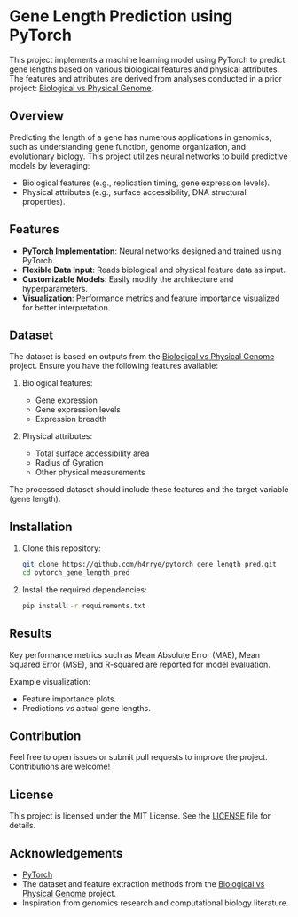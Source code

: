 # Gene Length Prediction using PyTorch

This project implements a machine learning model using PyTorch to predict gene lengths based on various biological features and physical attributes. The features and attributes are derived from analyses conducted in a prior project: [Biological vs Physical Genome](https://github.com/h4rrye/biological_vs_physical_genome).

## Overview
Predicting the length of a gene has numerous applications in genomics, such as understanding gene function, genome organization, and evolutionary biology. This project utilizes neural networks to build predictive models by leveraging:

- Biological features (e.g., replication timing, gene expression levels).
- Physical attributes (e.g., surface accessibility, DNA structural properties).

## Features
- **PyTorch Implementation**: Neural networks designed and trained using PyTorch.
- **Flexible Data Input**: Reads biological and physical feature data as input.
- **Customizable Models**: Easily modify the architecture and hyperparameters.
- **Visualization**: Performance metrics and feature importance visualized for better interpretation.

## Dataset
The dataset is based on outputs from the [Biological vs Physical Genome](https://github.com/h4rrye/biological_vs_physical_genome) project. Ensure you have the following features available:

1. Biological features:
   - Gene expression
   - Gene expression levels
   - Expression breadth

2. Physical attributes:
   - Total surface accessibility area
   - Radius of Gyration
   - Other physical measurements

The processed dataset should include these features and the target variable (gene length).

## Installation
1. Clone this repository:
   ```bash
   git clone https://github.com/h4rrye/pytorch_gene_length_pred.git
   cd pytorch_gene_length_pred
   ```
2. Install the required dependencies:
   ```bash
   pip install -r requirements.txt
   ```

## Results
Key performance metrics such as Mean Absolute Error (MAE), Mean Squared Error (MSE), and R-squared are reported for model evaluation. 

Example visualization:
- Feature importance plots.
- Predictions vs actual gene lengths.

## Contribution
Feel free to open issues or submit pull requests to improve the project. Contributions are welcome!

## License
This project is licensed under the MIT License. See the [LICENSE](LICENSE) file for details.

## Acknowledgements
- [PyTorch](https://pytorch.org/)
- The dataset and feature extraction methods from the [Biological vs Physical Genome](https://github.com/h4rrye/biological_vs_physical_genome) project.
- Inspiration from genomics research and computational biology literature.

